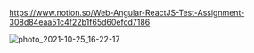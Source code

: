 https://www.notion.so/Web-Angular-ReactJS-Test-Assignment-308d84eaa51c4f22b1f65d60efcd7186

![photo_2021-10-25_16-22-17](https://user-images.githubusercontent.com/7761652/138703385-bb01b890-6379-4241-9704-ed6e493e27bd.jpg)
